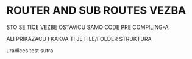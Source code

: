 # ROUTER AND SUB ROUTES VEZBA

STO SE TICE VEZBE OSTAVICU SAMO CODE PRE COMPILING-A

ALI PRIKAZACU I KAKVA TI JE FILE/FOLDER STRUKTURA

uradices test sutra